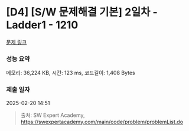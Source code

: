 # [D4] [S/W 문제해결 기본] 2일차 - Ladder1 - 1210 

[문제 링크](https://swexpertacademy.com/main/code/problem/problemDetail.do?contestProbId=AV14ABYKADACFAYh) 

### 성능 요약

메모리: 36,224 KB, 시간: 123 ms, 코드길이: 1,408 Bytes

### 제출 일자

2025-02-20 14:51



> 출처: SW Expert Academy, https://swexpertacademy.com/main/code/problem/problemList.do